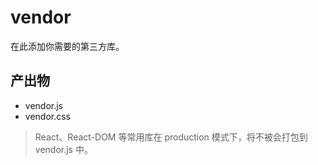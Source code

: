 # vendor

在此添加你需要的第三方库。

## 产出物

* vendor.js
* vendor.css

> React、React-DOM 等常用库在 production 模式下，将不被会打包到 vendor.js 中。
